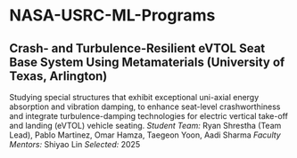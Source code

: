 # NASA-USRC-ML-Programs
## Crash- and Turbulence-Resilient eVTOL Seat Base System Using Metamaterials (University of Texas, Arlington)
Studying special structures that exhibit exceptional uni-axial energy absorption and vibration damping, to enhance seat-level crashworthiness and integrate turbulence-damping technologies for electric vertical take-off and landing (eVTOL) vehicle seating.
*Student Team:* Ryan Shrestha (Team Lead), Pablo Martinez, Omar Hamza, Taegeon Yoon, Aadi Sharma
*Faculty Mentors:* Shiyao Lin
*Selected:* 2025
